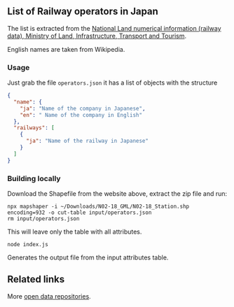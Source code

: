 ## List of Railway operators in Japan

The list is extracted from the [National Land numerical information (railway data), Ministry of Land, Infrastructure, Transport and Tourism](http://nlftp.mlit.go.jp/ksj/gml/datalist/KsjTmplt-N02-v2_3.html).

English names are taken from Wikipedia.

### Usage

Just grab the file `operators.json` it has a list of objects with the structure

```json
{
  "name": {
    "ja": "Name of the company in Japanese",
    "en": " Name of the company in English"
  },
  "railways": [
    {
      "ja": "Name of the railway in Japanese"
    }
  ]
}
```

### Building locally

Download the Shapefile from the website above, extract the zip file and run:

```
npx mapshaper -i ~/Downloads/N02-18_GML/N02-18_Station.shp encoding=932 -o cut-table input/operators.json
rm input/operators.json
```

This will leave only the table with all attributes.

```
node index.js
```

Generates the output file from the input attributes table.

## Related links

More [open data repositories](https://github.com/piuccio?utf8=%E2%9C%93&tab=repositories&q=open-data-jp&type=&language=).
